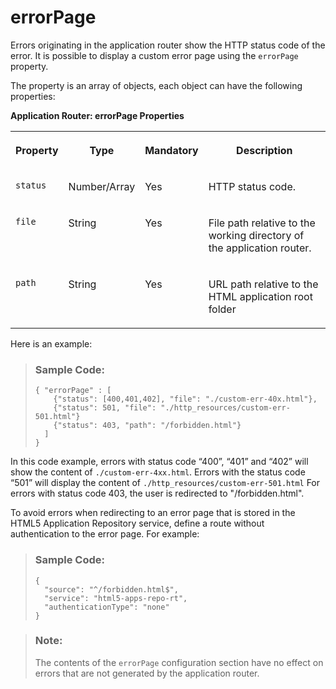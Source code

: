 <!-- loio0377013b58f34650b9b811eede1321d9 -->

# errorPage

Errors originating in the application router show the HTTP status code of the error. It is possible to display a custom error page using the `errorPage` property.



The property is an array of objects, each object can have the following properties:

**Application Router: errorPage Properties**


<table>
<tr>
<th valign="top">

Property

</th>
<th valign="top">

Type

</th>
<th valign="top">

Mandatory

</th>
<th valign="top">

Description

</th>
</tr>
<tr>
<td valign="top">

`status` 

</td>
<td valign="top">

Number/Array

</td>
<td valign="top">

Yes

</td>
<td valign="top">

HTTP status code.

</td>
</tr>
<tr>
<td valign="top">

`file` 

</td>
<td valign="top">

String

</td>
<td valign="top">

Yes

</td>
<td valign="top">

File path relative to the working directory of the application router.

</td>
</tr>
<tr>
<td valign="top">

`path` 

</td>
<td valign="top">

String

</td>
<td valign="top">

Yes

</td>
<td valign="top">

URL path relative to the HTML application root folder

</td>
</tr>
</table>

Here is an example:

> ### Sample Code:  
> ```
> { "errorPage" : [
>     {"status": [400,401,402], "file": "./custom-err-40x.html"},
>     {"status": 501, "file": "./http_resources/custom-err-501.html"}
>     {"status": 403, "path": "/forbidden.html"}
>   ]
> }
> ```

In this code example, errors with status code “400”, “401” and “402” will show the content of `./custom-err-4xx.html`. Errors with the status code “501” will display the content of `./http_resources/custom-err-501.html` For errors with status code 403, the user is redirected to "/forbidden.html".

To avoid errors when redirecting to an error page that is stored in the HTML5 Application Repository service, define a route without authentication to the error page. For example:

> ### Sample Code:  
> ```
> {
>   "source": "^/forbidden.html$",
>   "service": "html5-apps-repo-rt",
>   "authenticationType": "none"
> }
> 
> ```

> ### Note:  
> The contents of the `errorPage` configuration section have no effect on errors that are not generated by the application router.

